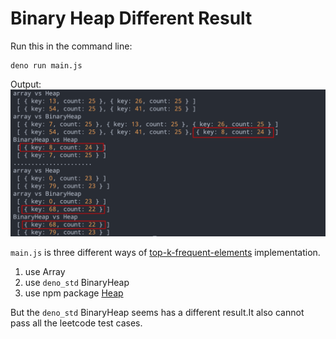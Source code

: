 # Binary Heap Different Result

Run this in the command line:

```
deno run main.js
```
Output:
![ScreenShot](./screen-shot.png)

`main.js` is three different ways of [top-k-frequent-elements](https://leetcode.com/problems/top-k-frequent-elements/) implementation.
  1) use Array
  2) use `deno_std` BinaryHeap
  3) use npm package [Heap](https://www.npmjs.com/package/heap)

But the `deno_std` BinaryHeap seems has a different result.It also cannot pass all the leetcode test cases.

